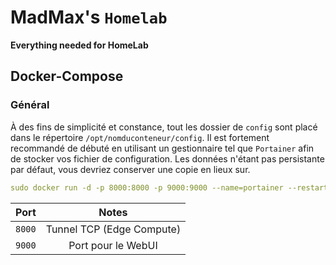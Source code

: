 
# MadMax's `Homelab`

**Everything needed for HomeLab**

## Docker-Compose
### Général

À des fins de simplicité et constance, tout les dossier de `config` sont placé dans le répertoire `/opt/nomduconteneur/config`.
Il est fortement recommandé de débuté en utilisant un gestionnaire tel que `Portainer` afin de stocker vos fichier de configuration. Les données n'étant pas persistante par défaut, vous devriez conserver une copie en lieux sur.

```yaml
sudo docker run -d -p 8000:8000 -p 9000:9000 --name=portainer --restart=always -v /var/run/docker.sock:/var/run/docker.sock -v portainer_data:/data portainer/portainer-ce
```

| Port| Notes|
| ------------- |:-------------:|
| `8000`     | Tunnel TCP (Edge Compute) |
| `9000`     | Port pour le WebUI      |
